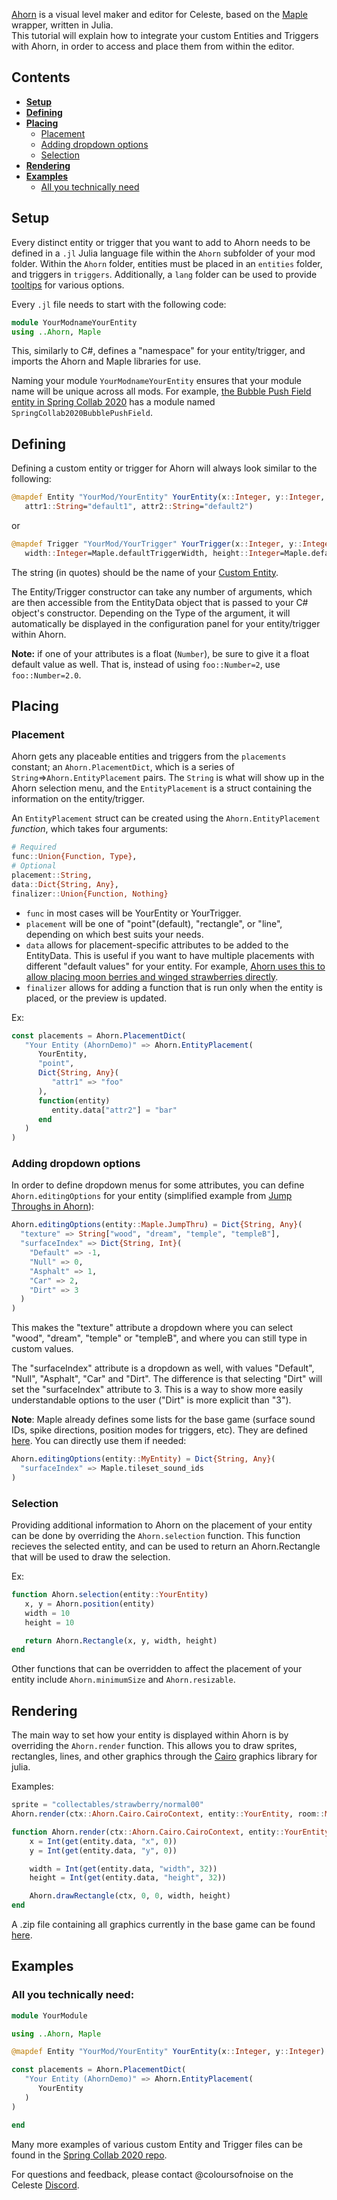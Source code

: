 [Ahorn](https://github.com/CelestialCartographers/Ahorn) is a visual level maker and editor for Celeste, based on the 
[Maple](https://github.com/CelestialCartographers/Maple) wrapper, written in Julia.  
This tutorial will explain how to integrate your custom Entities and Triggers with Ahorn, in order to access and place them from within the editor.

## Contents
- [**Setup**](#setup)
- [**Defining**](#defining)
- [**Placing**](#placing)
  - [Placement](#placement)
  - [Adding dropdown options](#adding-dropdown-options)
  - [Selection](#selection)
- [**Rendering**](#rendering)
- [**Examples**](#examples)
  - [All you technically need](#all-you-technically-need)

## Setup
Every distinct entity or trigger that you want to add to Ahorn needs to be defined in a `.jl` Julia language file within the `Ahorn` subfolder of your mod folder.
Within the `Ahorn` folder, entities must be placed in an `entities` folder, and triggers in `triggers`. Additionally, a `lang` folder can be used to provide [tooltips](https://github.com/EverestAPI/SpringCollab2020/blob/master/Ahorn/lang/en_gb.lang) for various options.

Every `.jl` file needs to start with the following code:
```julia
module YourModnameYourEntity
using ..Ahorn, Maple
```
This, similarly to C#, defines a "namespace" for your entity/trigger, and imports the Ahorn and Maple libraries for use.

Naming your module `YourModnameYourEntity` ensures that your module name will be unique across all mods. For example, [the Bubble Push Field entity in Spring Collab 2020](https://github.com/EverestAPI/SpringCollab2020/blob/master/Ahorn/entities/bubblePushField.jl) has a module named `SpringCollab2020BubblePushField`.

## Defining
Defining a custom entity or trigger for Ahorn will always look similar to the following:
```julia
@mapdef Entity "YourMod/YourEntity" YourEntity(x::Integer, y::Integer,
   attr1::String="default1", attr2::String="default2")
```
or
```julia
@mapdef Trigger "YourMod/YourTrigger" YourTrigger(x::Integer, y::Integer, 
   width::Integer=Maple.defaultTriggerWidth, height::Integer=Maple.defaultTriggerHeight)
```
The string (in quotes) should be the name of your [Custom Entity](Your-First-Code-Mod#creating-custom-entities-and-triggers).

The Entity/Trigger constructor can take any number of arguments, which are then accessible from the EntityData object that is passed to your C# object's constructor.
Depending on the Type of the argument, it will automatically be displayed in the configuration panel for your entity/trigger within Ahorn.

**Note:** if one of your attributes is a float (`Number`), be sure to give it a float default value as well. That is, instead of using `foo::Number=2`, use `foo::Number=2.0`.

## Placing
### Placement
Ahorn gets any placeable entities and triggers from the `placements` constant; an `Ahorn.PlacementDict`, which is a series of `String`=>`Ahorn.EntityPlacement` pairs.
The `String` is what will show up in the Ahorn selection menu, and the `EntityPlacement` is a struct containing the information on the entity/trigger.

An `EntityPlacement` struct can be created using the `Ahorn.EntityPlacement` *function*, which takes four arguments:
```julia
# Required
func::Union{Function, Type},
# Optional
placement::String,
data::Dict{String, Any},
finalizer::Union{Function, Nothing}
```
- `func` in most cases will be YourEntity or YourTrigger.
- `placement` will be one of "point"(default), "rectangle", or "line", depending on which best suits your needs.  
- `data` allows for placement-specific attributes to be added to the EntityData. This is useful if you want to have multiple placements with different "default values" for your entity. For example, [Ahorn uses this to allow placing moon berries and winged strawberries directly](https://github.com/CelestialCartographers/Ahorn/blob/master/src/entities/strawberry.jl#L12).
- `finalizer` allows for adding a function that is run only when the entity is placed, or the preview is updated.

Ex:
```julia
const placements = Ahorn.PlacementDict(
   "Your Entity (AhornDemo)" => Ahorn.EntityPlacement(
      YourEntity,
      "point",
      Dict{String, Any}(
         "attr1" => "foo"
      ),
      function(entity)
         entity.data["attr2"] = "bar"
      end
   )
)
```

### Adding dropdown options
In order to define dropdown menus for some attributes, you can define `Ahorn.editingOptions` for your entity (simplified example from [Jump Throughs in Ahorn](https://github.com/CelestialCartographers/Ahorn/blob/master/src/entities/jumpthru.jl#L21)):
```julia
Ahorn.editingOptions(entity::Maple.JumpThru) = Dict{String, Any}(
  "texture" => String["wood", "dream", "temple", "templeB"],
  "surfaceIndex" => Dict{String, Int}(
    "Default" => -1,
    "Null" => 0,
    "Asphalt" => 1,
    "Car" => 2,
    "Dirt" => 3
  )
)
```

This makes the "texture" attribute a dropdown where you can select "wood", "dream", "temple" or "templeB", and where you can still type in custom values. 

The "surfaceIndex" attribute is a dropdown as well, with values "Default", "Null", "Asphalt", "Car" and "Dirt". The difference is that selecting "Dirt" will set the "surfaceIndex" attribute to 3. This is a way to show more easily understandable options to the user ("Dirt" is more explicit than "3").

**Note**: Maple already defines some lists for the base game (surface sound IDs, spike directions, position modes for triggers, etc). They are defined [here](https://github.com/CelestialCartographers/Maple/blob/master/src/enums.jl). You can directly use them if needed:
```julia
Ahorn.editingOptions(entity::MyEntity) = Dict{String, Any}(
  "surfaceIndex" => Maple.tileset_sound_ids
)
```

### Selection
Providing additional information to Ahorn on the placement of your entity can be done by overriding the `Ahorn.selection` function.
This function recieves the selected entity, and can be used to return an Ahorn.Rectangle that will be used to draw the selection.

Ex:
```julia
function Ahorn.selection(entity::YourEntity)
   x, y = Ahorn.position(entity)
   width = 10
   height = 10

   return Ahorn.Rectangle(x, y, width, height)
end
```

Other functions that can be overridden to affect the placement of your entity include `Ahorn.minimumSize` and `Ahorn.resizable`.

## Rendering
The main way to set how your entity is displayed within Ahorn is by overriding the `Ahorn.render` function.
This allows you to draw sprites, rectangles, lines, and other graphics through the 
[Cairo](https://github.com/JuliaGraphics/Cairo.jl) graphics library for julia.

Examples:
```julia
sprite = "collectables/strawberry/normal00"
Ahorn.render(ctx::Ahorn.Cairo.CairoContext, entity::YourEntity, room::Maple.Room) = Ahorn.drawSprite(ctx, sprite, 0,0)
```

```julia
function Ahorn.render(ctx::Ahorn.Cairo.CairoContext, entity::YourEntity, room::Maple.Room)
    x = Int(get(entity.data, "x", 0))
    y = Int(get(entity.data, "y", 0))

    width = Int(get(entity.data, "width", 32))
    height = Int(get(entity.data, "height", 32))

    Ahorn.drawRectangle(ctx, 0, 0, width, height)
end
```

A .zip file containing all graphics currently in the base game can be found [here](Useful-Links#Dumped-graphics).


## Examples
### All you technically need:
```julia
module YourModule

using ..Ahorn, Maple

@mapdef Entity "YourMod/YourEntity" YourEntity(x::Integer, y::Integer)

const placements = Ahorn.PlacementDict(
   "Your Entity (AhornDemo)" => Ahorn.EntityPlacement(
      YourEntity
   )
)

end
```

Many more examples of various custom Entity and Trigger files can be found in the [Spring Collab 2020 repo](https://github.com/EverestAPI/SpringCollab2020/tree/master/Ahorn).

For questions and feedback, please contact @coloursofnoise on the Celeste [Discord](https://discord.gg/6qjaePQ).